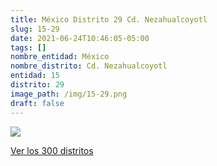 ```yaml
---
title: México Distrito 29 Cd. Nezahualcoyotl
slug: 15-29
date: 2021-06-24T10:46:05-05:00
tags: []
nombre_entidad: México
nombre_distrito: Cd. Nezahualcoyotl
entidad: 15
distrito: 29
image_path: /img/15-29.png
draft: false
---
```


![](/img/15-29.png)

[Ver los 300 distritos](/docs/elecciones-2021)
